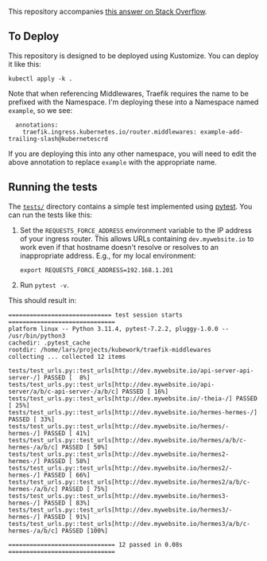 This repository accompanies [this answer on Stack Overflow][answer].

[answer]: https://stackoverflow.com/a/76584818/147356

## To Deploy

This repository is designed to be deployed using Kustomize. You can deploy it like this:

```
kubectl apply -k .
```

Note that when referencing Middlewares, Traefik requires the name to be prefixed with the Namespace. I'm deploying these into a Namespace named `example`, so we see:

```
  annotations:
    traefik.ingress.kubernetes.io/router.middlewares: example-add-trailing-slash@kubernetescrd
```

If you are deploying this into any other namespace, you will need to edit the above annotation to replace `example` with the appropriate name.

## Running the tests

The [`tests/`](tests/) directory contains a simple test implemented using [pytest][]. You can run the tests like this:

1. Set the `REQUESTS_FORCE_ADDRESS` environment variable to the IP address of your ingress router. This allows URLs containing `dev.mywebsite.io` to work even if that hostname doesn't resolve or resolves to an inappropriate address. E.g., for my local environment:

    ```
    export REQUESTS_FORCE_ADDRESS=192.168.1.201
    ```

2. Run `pytest -v`.

This should result in:

```
============================= test session starts ==============================
platform linux -- Python 3.11.4, pytest-7.2.2, pluggy-1.0.0 -- /usr/bin/python3
cachedir: .pytest_cache
rootdir: /home/lars/projects/kubework/traefik-middlewares
collecting ... collected 12 items

tests/test_urls.py::test_urls[http://dev.mywebsite.io/api-server-api-server-/] PASSED [  8%]
tests/test_urls.py::test_urls[http://dev.mywebsite.io/api-server/a/b/c-api-server-/a/b/c] PASSED [ 16%]
tests/test_urls.py::test_urls[http://dev.mywebsite.io/-theia-/] PASSED   [ 25%]
tests/test_urls.py::test_urls[http://dev.mywebsite.io/hermes-hermes-/] PASSED [ 33%]
tests/test_urls.py::test_urls[http://dev.mywebsite.io/hermes/-hermes-/] PASSED [ 41%]
tests/test_urls.py::test_urls[http://dev.mywebsite.io/hermes/a/b/c-hermes-/a/b/c] PASSED [ 50%]
tests/test_urls.py::test_urls[http://dev.mywebsite.io/hermes2-hermes-/] PASSED [ 58%]
tests/test_urls.py::test_urls[http://dev.mywebsite.io/hermes2/-hermes-/] PASSED [ 66%]
tests/test_urls.py::test_urls[http://dev.mywebsite.io/hermes2/a/b/c-hermes-/a/b/c] PASSED [ 75%]
tests/test_urls.py::test_urls[http://dev.mywebsite.io/hermes3-hermes-/] PASSED [ 83%]
tests/test_urls.py::test_urls[http://dev.mywebsite.io/hermes3/-hermes-/] PASSED [ 91%]
tests/test_urls.py::test_urls[http://dev.mywebsite.io/hermes3/a/b/c-hermes-/a/b/c] PASSED [100%]

============================== 12 passed in 0.08s ==============================
```

[pytest]: https://docs.pytest.org/
